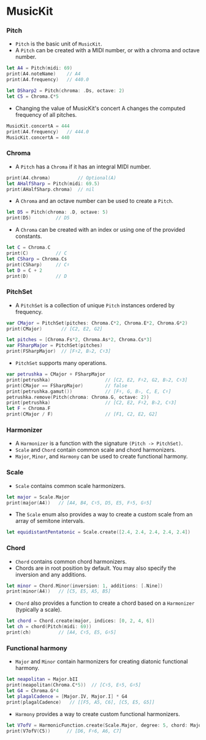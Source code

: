 # MusicKit

### Pitch
* `Pitch` is the basic unit of `MusicKit`. 
* A `Pitch` can be created with a MIDI number, or with a chroma and octave number.

```swift
let A4 = Pitch(midi: 69)
print(A4.noteName)    // A4
print(A4.frequency)   // 440.0

let DSharp2 = Pitch(chroma: .Ds, octave: 2)
let C5 = Chroma.C*5
```

* Changing the value of MusicKit's concert A changes the computed frequency of all pitches.

```swift
MusicKit.concertA = 444
print(A4.frequency)   // 444.0
MusicKit.concertA = 440
```

### Chroma
* A `Pitch` has a `Chroma` if it has an integral MIDI number.

```swift
print(A4.chroma)          // Optional(A)
let AHalfSharp = Pitch(midi: 69.5)
print(AHalfSharp.chroma)  // nil
```

* A `Chroma` and an octave number can be used to create a `Pitch`.

```swift
let D5 = Pitch(chroma: .D, octave: 5)
print(D5)         // D5
```

* A `Chroma` can be created with an index or using one of the provided constants.
```swift
let C = Chroma.C
print(C)          // C
let CSharp = Chroma.Cs
print(CSharp)     // C♯
let D = C + 2
print(D)          // D
```

### PitchSet
* A `PitchSet` is a collection of unique `Pitch` instances ordered by frequency.

```swift
var CMajor = PitchSet(pitches: Chroma.C*2, Chroma.E*2, Chroma.G*2)
print(CMajor)       // [C2, E2, G2]

let pitches = [Chroma.Fs*2, Chroma.As*2, Chroma.Cs*3]
var FSharpMajor = PitchSet(pitches)
print(FSharpMajor)  // [F♯2, B♭2, C♯3]
```

* `PitchSet` supports many operations.
```swift
var petrushka = CMajor + FSharpMajor
print(petrushka)                    // [C2, E2, F♯2, G2, B♭2, C♯3]
print(CMajor == FSharpMajor)        // false
print(petrushka.gamut())            // [F♯, G, B♭, C, E, C♯]
petrushka.remove(Pitch(chroma: Chroma.G, octave: 2))
print(petrushka)                    // [C2, E2, F♯2, B♭2, C♯3]
let F = Chroma.F
print(CMajor / F)                   // [F1, C2, E2, G2]
```

### Harmonizer
* A `Harmonizer` is a function with the signature `(Pitch -> PitchSet)`.
* `Scale` and `Chord` contain common scale and chord harmonizers.
* `Major`, `Minor`, and `Harmony` can be used to create functional harmony.

### Scale
* `Scale` contains common scale harmonizers.

```swift
let major = Scale.Major
print(major(A4))   // [A4, B4, C♯5, D5, E5, F♯5, G♯5]
```

* The `Scale` enum also provides a way to create a custom scale from an array of semitone intervals.

```swift
let equidistantPentatonic = Scale.create([2.4, 2.4, 2.4, 2.4, 2.4])
```

### Chord
* `Chord` contains common chord harmonizers.
* Chords are in root position by default. You may also specify the inversion and any additions.

```swift
let minor = Chord.Minor(inversion: 1, additions: [.Nine])
print(minor(A4))   // [C5, E5, A5, B5]
```

* `Chord` also provides a function to create a chord based on a `Harmonizer` (typically a scale).

```swift
let chord = Chord.create(major, indices: [0, 2, 4, 6])
let ch = chord(Pitch(midi: 69))
print(ch)          // [A4, C♯5, E5, G♯5]
```

### Functional harmony
* `Major` and `Minor` contain harmonizers for creating diatonic functional harmony.

```swift
let neapolitan = Major.bII
print(neapolitan(Chroma.C*5))  // [C♯5, E♯5, G♯5]
let G4 = Chroma.G*4
let plagalCadence = [Major.IV, Major.I] * G4
print(plagalCadence)   // [[F5, A5, C6], [C5, E5, G5]]
```

* `Harmony` provides a way to create custom functional harmonizers.

```swift
let V7ofV = HarmonicFunction.create(Scale.Major, degree: 5, chord: Major.V7)
print(V7ofV(C5))      // [D6, F♯6, A6, C7]
```

